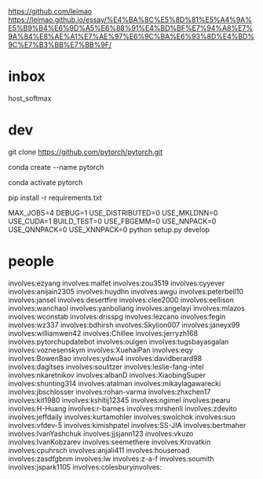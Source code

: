 

https://github.com/leimao
https://leimao.github.io/essay/%E4%BA%8C%E5%8D%81%E5%A4%9A%E5%B9%B4%E6%9D%A5%E6%88%91%E4%BD%BF%E7%94%A8%E7%9A%84%E8%AE%A1%E7%AE%97%E6%9C%BA%E6%93%8D%E4%BD%9C%E7%B3%BB%E7%BB%9F/

# inbox

host_softmax


# dev

git clone https://github.com/pytorch/pytorch.git

conda create --name pytorch

conda activate pytorch

pip install -r requirements.txt


MAX_JOBS=4 DEBUG=1 USE_DISTRIBUTED=0 USE_MKLDNN=0 USE_CUDA=1 BUILD_TEST=0 USE_FBGEMM=0 USE_NNPACK=0 USE_QNNPACK=0 USE_XNNPACK=0 python setup.py develop

# people

involves:ezyang
involves:malfet
involves:zou3519
involves:cyyever
involves:anijain2305
involves:huydhn
involves:awgu
involves:peterbell10
involves:jansel
involves:desertfire
involves:clee2000
involves:eellison
involves:wanchaol
involves:yanboliang
involves:angelayi
involves:mlazos
involves:wconstab
involves:drisspg
involves:lezcano
involves:fegin
involves:wz337
involves:bdhirsh
involves:Skylion007
involves:janeyx99
involves:williamwen42
involves:Chillee
involves:jerryzh168
involves:pytorchupdatebot
involves:oulgen
involves:tugsbayasgalan
involves:voznesenskym
involves:XuehaiPan
involves:eqy
involves:BowenBao
involves:ydwu4
involves:davidberard98
involves:dagitses
involves:soulitzer
involves:leslie-fang-intel
involves:nkaretnikov
involves:albanD
involves:XiaobingSuper
involves:shunting314
involves:atalman
involves:mikaylagawarecki
involves:jbschlosser
involves:rohan-varma
involves:zhxchen17
involves:kit1980
involves:kshitij12345
involves:ngimel
involves:pearu
involves:H-Huang
involves:r-barnes
involves:mrshenli
involves:zdevito
involves:jeffdaily
involves:kurtamohler
involves:swolchok
involves:suo
involves:vfdev-5
involves:kimishpatel
involves:SS-JIA
involves:bertmaher
involves:IvanYashchuk
involves:jjsjann123
involves:vkuzo
involves:IvanKobzarev
involves:seemethere
involves:Krovatkin
involves:cpuhrsch
involves:anjali411
involves:houseroad
involves:zasdfgbnm
involves:lw
involves:z-a-f
involves:soumith
involves:jspark1105
involves:colesburyinvolves: